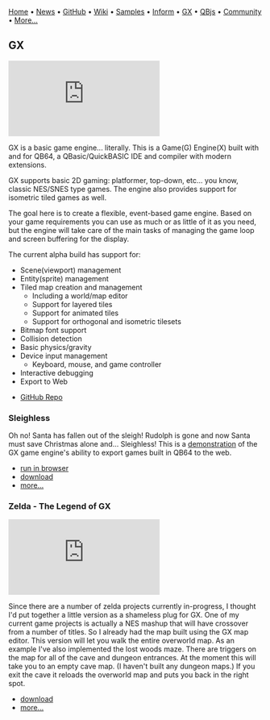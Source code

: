 [Home](https://qb64.com) • [News](news.md) • [GitHub](https://github.com/QB64Official/qb64) • [Wiki](https://github.com/QB64Official/qb64/wiki) • [Samples](samples.md) • [Inform](inform.md) • [GX](gx.md) • [QBjs](qbjs.md) • [Community](community.md) • [More...](more.md)

## GX

![ZeldaGX](https://qb64forum.alephc.xyz/index.php?action=dlattach;topic=4528.0;attach=18051;image)

GX is a basic game engine... literally. This is a Game(G) Engine(X) built with and for QB64, a QBasic/QuickBASIC IDE and compiler with modern extensions.

GX supports basic 2D gaming: platformer, top-down, etc... you know, classic NES/SNES type games. The engine also provides support for isometric tiled games as well.

The goal here is to create a flexible, event-based game engine. Based on your game requirements you can use as much or as little of it as you need, but the engine will take care of the main tasks of managing the game loop and screen buffering for the display.

The current alpha build has support for:

* Scene(viewport) management
* Entity(sprite) management
* Tiled map creation and management
  * Including a world/map editor
  * Support for layered tiles
  * Support for animated tiles
  * Support for orthogonal and isometric tilesets
* Bitmap font support
* Collision detection
* Basic physics/gravity
* Device input management
  * Keyboard, mouse, and game controller
* Interactive debugging
* Export to Web

- [GitHub Repo](https://github.com/boxgaming/gx)

### Sleighless

Oh no! Santa has fallen out of the sleigh!  Rudolph is gone and now Santa must save Christmas alone and... Sleighless!  This is a [demonstration](https://boxgm.itch.io/sleighless) of the GX game engine's ability to export games built in QB64 to the web.

- [run in browser](https://boxgm.itch.io/sleighless)
- [download](downloads/santa.zip) 
- [more...](https://qb64forum.alephc.xyz/index.php?topic=4454.msg139230#msg139230)

### Zelda - The Legend of GX

![ZeldaGX](https://qb64forum.alephc.xyz/index.php?action=dlattach;topic=4528.0;attach=18051;image)

Since there are a number of zelda projects currently in-progress, I thought I'd put together a little version as a shameless plug for GX.  One of my current game projects is actually a NES mashup that will have crossover from a number of titles.  So I already had the map built using the GX map editor.  This version will let you walk the entire overworld map.  As an example I've also implemented the lost woods maze.  There are triggers on the map for all of the cave and dungeon entrances.  At the moment this will take you to an empty cave map. (I haven't built any dungeon maps.)  If you exit the cave it reloads the overworld map and puts you back in the right spot. 

- [download](downloads/legend-of-gx.zip) 
- [more...](https://qb64forum.alephc.xyz/index.php?topic=4528.0)
